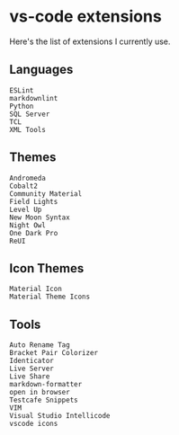 # vs-code extensions

Here's the list of extensions I currently use.

## Languages

``` text
ESLint
markdownlint
Python
SQL Server
TCL
XML Tools
 ```

## Themes

``` text
Andromeda
Cobalt2
Community Material
Field Lights
Level Up
New Moon Syntax 
Night Owl
One Dark Pro
ReUI
```

## Icon Themes

``` text
Material Icon
Material Theme Icons
```

## Tools

``` text
Auto Rename Tag
Bracket Pair Colorizer
Identicator
Live Server
Live Share
markdown-formatter
open in browser
Testcafe Snippets
VIM
Visual Studio Intellicode
vscode icons
```
